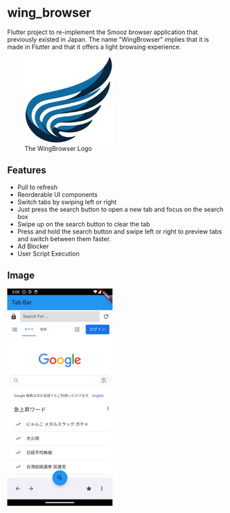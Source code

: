 # wing_browser

Flutter project to re-implement the Smooz browser application that previously existed in Japan. The name "WingBrowser" implies that it is made in Flutter and that it offers a light browsing experience.

<figure>
  <img src="assets/logo.png" height="200">
  <figcaption>The WingBrowser Logo</figcaption>
</figure>

## Features

- Pull to refresh
- Reorderable UI components
- Switch tabs by swiping left or right
- Just press the search button to open a new tab and focus on the search box
- Swipe up on the search button to clear the tab
- Press and hold the search button and swipe left or right to preview tabs and switch between them faster.
- Ad Blocker
- User Script Execution

## Image

<img src="assets/Beta.png" height="500">
